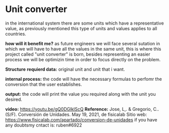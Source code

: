  # Unit converter #

in the international system there are some units which have a representative value, as previously mentioned
this type of units and values applies to all countries. 

**how will it benefit me?**
as future engineers we will face several sutation in which we will have to have all the values in the same
unit, this is where this project called "unit converter" is born, besides representing an easier process we 
will be optimizin time in order to focus directly on the problem. 

 **Structure** 
**requierd data:** original unit and unit that i want.

**internal process:** the code will have the necessary formulas to perfomr the conversion that the user establishes.

**output:** the code will print the value you required along with the unit you desired.

**video:** <https://youtu.be/gQ0DGlklScQ>
**Reference:** Jose, L,. & Gregorio, C.. (S/F). Conversión de Unidades. May 19, 2021, de fisicalab Sitio web: https://www.fisicalab.com/apartado/conversion-de-unidades 
if you have any doubtsmy cntact is: ruben#6922
